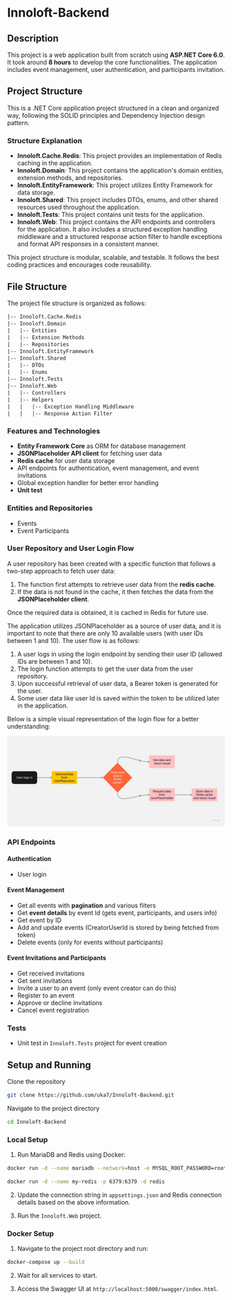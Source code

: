 # Innoloft-Backend
 
## Description

This project is a web application built from scratch using __ASP.NET Core 6.0__. It took around __8 hours__ to develop the core functionalities. The application includes event management, user authentication, and participants invitation.

## Project Structure

This is a .NET Core application project structured in a clean and organized way, following the SOLID principles and Dependency Injection design pattern.

### Structure Explanation

- **Innoloft.Cache.Redis**: This project provides an implementation of Redis caching in the application.
- **Innoloft.Domain**: This project contains the application's domain entities, extension methods, and repositories.
- **Innoloft.EntityFramework**: This project utilizes Entity Framework for data storage.
- **Innoloft.Shared**: This project includes DTOs, enums, and other shared resources used throughout the application.
- **Innoloft.Tests**: This project contains unit tests for the application.
- **Innoloft.Web**: This project contains the API endpoints and controllers for the application. It also includes a structured exception handling middleware and a structured response action filter to handle exceptions and format API responses in a consistent manner.

This project structure is modular, scalable, and testable. It follows the best coding practices and encourages code reusability.

## File Structure

The project file structure is organized as follows:

```plaintext
|-- Innoloft.Cache.Redis
|-- Innoloft.Domain
|   |-- Entities
|   |-- Extension Methods
|   |-- Repositories
|-- Innoloft.EntityFramework
|-- Innoloft.Shared
|   |-- DTOs
|   |-- Enums
|-- Innoloft.Tests
|-- Innoloft.Web
|   |-- Controllers
|   |-- Helpers
|   |   |-- Exception Handling Middleware
|   |   |-- Response Action Filter
```

### Features and Technologies

- __Entity Framework Core__ as ORM for database management
- __JSONPlaceholder API client__ for fetching user data
- __Redis cache__ for user data storage
- API endpoints for authentication, event management, and event invitations
- Global exception handler for better error handling
- __Unit test__

### Entities and Repositories

- Events
- Event Participants

### User Repository and User Login Flow

A user repository has been created with a specific function that follows a two-step approach to fetch user data:

1. The function first attempts to retrieve user data from the __redis cache__.
2. If the data is not found in the cache, it then fetches the data from the __JSONPlaceholder client__.

Once the required data is obtained, it is cached in Redis for future use.

The application utilizes JSONPlaceholder as a source of user data, and it is important to note that there are only 10 available users (with user IDs between 1 and 10). The user flow is as follows:

1. A user logs in using the login endpoint by sending their user ID (allowed IDs are between 1 and 10).
2. The login function attempts to get the user data from the user repository.
3. Upon successful retrieval of user data, a Bearer token is generated for the user.
4. Some user data like user Id is saved within the token to be utilized later in the application.

Below is a simple visual representation of the login flow for a better understanding:

![User Login Flow](./Images/UserLoginFlow.jpg)

### API Endpoints

#### Authentication

- User login

#### Event Management

- Get all events with __pagination__ and various filters
- Get __event details__ by event Id (gets event, participants, and users info)
- Get event by ID
- Add and update events (CreatorUserId is stored by being fetched from token)
- Delete events (only for events without participants)

#### Event Invitations and Participants

- Get received invitations
- Get sent invitations
- Invite a user to an event (only event creator can do this)
- Register to an event
- Approve or decline invitations
- Cancel event registration

### Tests

- Unit test in `Innoloft.Tests` project for event creation

## Setup and Running


Clone the repository
```sh
git clone https://github.com/uka7/Innoloft-Backend.git
```

Navigate to the project directory
```sh
cd Innoloft-Backend
```
### Local Setup

1. Run MariaDB and Redis using Docker:

```sh
docker run -d --name mariadb --network=host -e MYSQL_ROOT_PASSWORD=root mariadb:10
```

```sh
docker run -d --name my-redis -p 6379:6379 -d redis
```

2. Update the connection string in `appsettings.json` and Redis connection details based on the above information.

3. Run the `Innoloft.Web` project.

### Docker Setup

1. Navigate to the project root directory and run:

```sh
docker-compose up --build
```

2. Wait for all services to start.

3. Access the Swagger UI at `http://localhost:5000/swagger/index.html`.